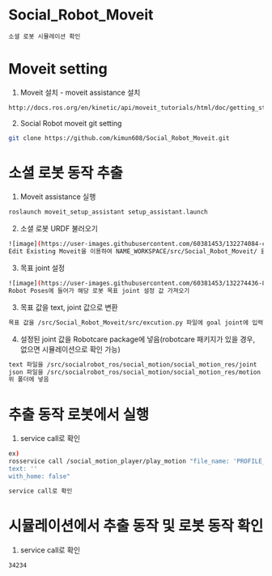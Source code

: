 # Social_Robot_Moveit
  ``` bash
  소셜 로봇 시뮬레이션 확인
  ```


# Moveit setting

1. Moveit 설치 - moveit assistance 설치
  ``` bash
  http://docs.ros.org/en/kinetic/api/moveit_tutorials/html/doc/getting_started/getting_started.html 
  ```
2. Social Robot moveit git setting
  ``` bash
  git clone https://github.com/kimun608/Social_Robot_Moveit.git
  ```



# 소셜 로봇 동작 추출
1. Moveit assistance 실행
  ``` bash
  roslaunch moveit_setup_assistant setup_assistant.launch
  ```
2. 소셜 로봇 URDF 불러오기
  ``` bash
  ![image](https://user-images.githubusercontent.com/60381453/132274084-c560dce0-4411-49f3-a02b-77d64080ae6e.png)
  Edit Existing Moveit을 이용하여 NAME_WORKSPACE/src/Social_Robot_Moveit/ 을 선택하여 불러옴
  ```
3. 목표 joint 설정
  ``` bash
  ![image](https://user-images.githubusercontent.com/60381453/132274436-85c45e28-ef23-4b56-b2c8-9c6fee9e6937.png)
  Robot Poses에 들어가 해당 로봇 목표 joint 설정 값 가져오기
  ```
3. 목표 값을 text, joint 값으로 변환
  ``` bash
  목표 값을 /src/Social_Robot_Moveit/src/excution.py 파일에 goal joint에 입력하여 json, text 파일 추출
  ```
4. 설정된 joint 값을 Robotcare package에 넣음(robotcare 패키지가 있을 경우, 없으면 시뮬레이션으로 확인 가능)
  ``` bash
  text 파일을 /src/socialrobot_ros/social_motion/social_motion_res/joint
  json 파일을 /src/socialrobot_ros/social_motion/social_motion_res/motion 
  위 폴더에 넣음
  ```


# 추출 동작 로봇에서 실행
1. service call로 확인
  ``` bash
  ex)
  rosservice call /social_motion_player/play_motion "file_name: 'PROFILE_NAME'
  text: ''
  with_home: false" 
  
  service call로 확인
  ```


# 시뮬레이션에서 추출 동작 및 로봇 동작 확인
1. service call로 확인
  ``` bash
  34234
  ```

